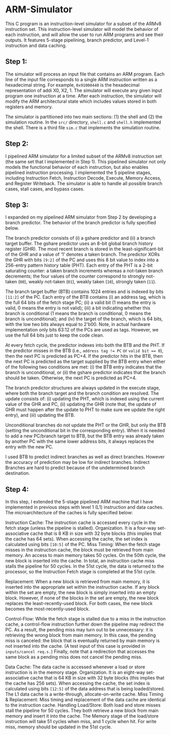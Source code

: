 # ARM-Simulator

This C program is an instruction-level simulator for a subset of the ARMv8 instruction set. This instruction-level simulator will model the behavior of each instruction, and
will allow the user to run ARM programs and see their outputs. It features 5-stage pipelining, branch predictor, and Level-1 instruction and data caching.  


## Step 1:

The simulator will process an input file that contains an ARM program. Each line of the input file corresponds
to a single ARM instruction written as a hexadecimal string. For example, `0x91000440` is the hexadecimal
representation of addi X0, X2, 1. The simulator will execute any given input program one instruction at
a time. After each instruction, the simulator will modify the ARM architectural state which includes values
stored in both registers and memory.

The simulator is partitioned into two main sections: (1) the shell and (2) the simulation routine. In the `src/` directory, `shell.c` and `shell.h` implemented the shell. There is a third file `sim.c` that implements the simulation
routine.

## Step 2:

I pipelined ARM simulator for a limited subset of the ARMv8
instruction set (the same set that I implemented in Step 1). This pipelined simulator not only models
the functional behavior of each instruction, but also enables pipelined instruction processing.
I implemented the 5 pipeline stages, including Instruction Fetch, Instruction
Decode, Execute, Memory Access, and Register Writeback. The simulator is able to handle all possible
branch cases, stall cases, and bypass cases. 

## Step 3:
I expanded on my pipelined ARM simulator from Step 2 by developing a branch
predictor. The behavior of the branch predictor is fully specified below.

The branch predictor consists of (i) a gshare predictor and (ii) a branch target buffer. The gshare predictor uses an 8-bit global branch history register (GHR). The most recent branch
is stored in the least-significant-bit of the GHR and a value of ‘1’ denotes a taken branch. The predictor
XORs the GHR with bits `[9:2]` of the PC and uses this 8 bit value to index into a 256-entry pattern history
table (PHT). Each entry of the PHT is a 2-bit saturating counter: a taken branch increments whereas a
not-taken branch decrements; the four values of the counter correspond to strongly not-taken (`00`), weakly
not-taken (`01`), weakly taken (`10`), strongly taken (`11`).

The branch target buffer (BTB) contains 1024 entries and is indexed by bits
`[11:2]` of the PC. Each entry of the BTB contains (i) an address tag, which is the full 64 bits of the fetch
stage PC; (ii) a valid bit (1 means the entry is valid, 0 means the entry is not valid); (iii) a bit indicating
whether this branch is conditional (1 means the branch is conditional, 0 means the branch is unconditional);
and (iv) the target of the branch, which is 64 bits, with the low two bits always equal to 2'b00. Note, in
actual hardware implementation only bits 63:12 of the PCs are used as tags. However, we use the full 64
bits just to keep the code clean.

At every fetch cycle, the predictor indexes into both the BTB and the PHT. If the predictor
misses in the BTB (i.e., `address tag != PC` or `valid bit == 0`), then the next PC is predicted as PC+4. If
the predictor hits in the BTB, then the next PC is predicted as the target supplied by the BTB entry when
either of the following two conditions are met: (i) the BTB entry indicates that the branch is unconditional,
or (ii) the gshare predictor indicates that the branch should be taken. Otherwise, the next PC is predicted
as PC+4.

The branch predictor structures are always updated in the execute stage, where both the branch
target and the branch condition are resolved. The update consists of: (i) updating the PHT, which is indexed
using the current value of the GHR and PC, (ii) updating the GHR (note that, the update of GHR must
happen after the update to PHT to make sure we update the right entry), and (iii) updating the BTB.

Unconditional branches do not update the PHT or the GHR, but only the BTB (setting the unconditional
bit in the corresponding entry). When it is needed to add a new PC/branch target to BTB, but the BTB entry
was already taken by another PC with the same lower address bits, it always replaces the entry with
the new PC.

I used BTB to predict indirect branches as well as direct branches. However the accuracy of prediction may be low for indirect branches. Indirect Branches are hard to predict because of the undetermined branch destination.

## Step 4: 

In this step, I extended the 5-stage pipelined ARM machine that I have implemented in previous
steps with level 1 (L1) instruction and data caches. The microarchitecture of the caches is fully specified below:

Instruction Cache: The instruction cache is accessed every cycle in the fetch stage (unless the pipeline is stalled).
Organization. It is a four-way set-associative cache that is 8 KB in size with 32 byte blocks (this implies
that the cache has 64 sets). When accessing the cache, the set index is calculated using bits `[10:5]` of the
PC.
Miss Timing: When the fetch stage misses in the instruction cache, the block must be retrieved from main
memory. An access to main memory takes 50 cycles. On the 50th cycle, the new block is inserted into the
cache. In total, an instruction cache miss stalls the pipeline for 50 cycles. In the 51st cycle, the data is
returned to the processor, so the Instruction Fetch stage is completed at the 51st cycle.

Replacement: When a new block is retrieved from main memory, it is inserted into the appropriate set
within the instruction cache. If any block within the set are empty, the new block is simply inserted into an
empty block. However, if none of the blocks in the set are empty, the new block replaces the least-recently-used
block. For both cases, the new block becomes the most-recently-used block.

Control-Flow: While the fetch stage is stalled due to a miss in the instruction cache, a control-flow
instruction further down the pipeline may redirect the PC. As a result, the pending miss may turn out to be
unnecessary: it is retrieving the wrong block from main memory. In this case, the pending miss is canceled:
the block that is eventually returned by main memory is not inserted into the cache. (A test input of this
case is provided in `inputs/cancel req.s.`) Finally, note that a redirection that accesses the same block as a
pending miss does not cancel the pending miss.

Data Cache: The data cache is accessed whenever a load or store instruction is in the memory stage.
Organization. It is an eight-way set-associative cache that is 64 KB in size with 32 byte blocks (this
implies that the cache has 256 sets). When accessing the cache, the set index is calculated using bits `[12:5]`
of the data address that is being loaded/stored. The L1 data cache is a write-through, allocate-on-write
cache.
Miss Timing & Replacement: Miss timing and replacement of the data cache are identical to the
instruction cache.
Handling Load/Store: Both load and store misses stall the pipeline for 50 cycles. They both retrieve a
new block from main memory and insert it into the cache. The Memory stage of the load/store instruction will take 51 cycles when miss, and 1 cycle when hit. For write miss, memory should be updated in the 51st
cycle.
